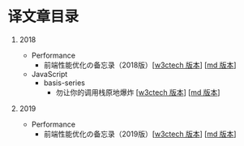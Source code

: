 # 译文章目录

1. 2018
    - Performance
        - 前端性能优化の备忘录（2018版）[[w3ctech 版本](https://www.w3ctech.com/topic/2089)] [[md 版本](https://github.com/w3ctech-editorial-department/translate/blob/master/complete/2018/performance/front-end-performance-checklist-2018-pdf-pages-2018-01-04.md)]
    - JavaScript
        - basis-series
            - 勿让你的调用栈原地爆炸 [[w3ctech 版本](https://www.w3ctech.com/topic/2166)] [[md 版本](https://github.com/w3ctech-editorial-department/translate/blob/master/complete/2018/javascript/basis-series/don't-blow-your-stack-2018-12-08.md)]

2. 2019
    - Performance
        - 前端性能优化の备忘录（2019版）[[w3ctech 版本](https://www.w3ctech.com/topic/2171)] [[md 版本](https://github.com/w3ctech-editorial-department/translate/blob/master/complete/2019/performance/front-end-performance-checklist-2019-pdf-pages-2019-01-08.md)]